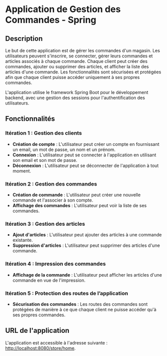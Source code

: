 # Application de Gestion des Commandes - Spring

## Description

Le but de cette application est de gérer les commandes d'un magasin. Les utilisateurs peuvent s'inscrire, se connecter, gérer leurs commandes et articles associés à chaque commande. Chaque client peut créer des commandes, ajouter ou supprimer des articles, et afficher la liste des articles d'une commande. Les fonctionnalités sont sécurisées et protégées afin que chaque client puisse accéder uniquement à ses propres commandes.

L'application utilise le framework Spring Boot pour le développement backend, avec une gestion des sessions pour l'authentification des utilisateurs.

## Fonctionnalités

### Itération 1 : Gestion des clients
- **Création de compte** : L'utilisateur peut créer un compte en fournissant un email, un mot de passe, un nom et un prénom.
- **Connexion** : L'utilisateur peut se connecter à l'application en utilisant son email et son mot de passe.
- **Déconnexion** : L'utilisateur peut se déconnecter de l'application à tout moment.

### Itération 2 : Gestion des commandes
- **Création de commande** : L'utilisateur peut créer une nouvelle commande et l'associer à son compte.
- **Affichage des commandes** : L'utilisateur peut voir la liste de ses commandes.

### Itération 3 : Gestion des articles
- **Ajout d'articles** : L'utilisateur peut ajouter des articles à une commande existante.
- **Suppression d'articles** : L'utilisateur peut supprimer des articles d'une commande.

### Itération 4 : Impression des commandes
- **Affichage de la commande** : L'utilisateur peut afficher les articles d'une commande en vue de l'impression.

### Itération 5 : Protection des routes de l’application
- **Sécurisation des commandes** : Les routes des commandes sont protégées de manière à ce que chaque client ne puisse accéder qu'à ses propres commandes.

## URL de l'application

L'application est accessible à l'adresse suivante : [http://localhost:8080/store/home](http://localhost:8080/store/home).
